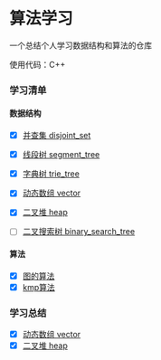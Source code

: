 # 算法学习

一个总结个人学习数据结构和算法的仓库

使用代码：C++

### 学习清单
#### 数据结构
- [x] [并查集 disjoint_set](disjoint_set) 
- [x] [线段树 segment_tree](segment_tree) 
- [x] [字典树 trie_tree](trie_tree) 
- [x] [动态数组 vector](vector)
- [x] [二叉堆 heap](heap)
- [ ] [二叉搜索树 binary_search_tree](binary_search_tree)    


#### 算法
- [x] [图的算法](graph)
- [x] [kmp算法](kmp)

### 学习总结
- [x] [动态数组 vector](vector)
- [x] [二叉堆 heap](heap)  
